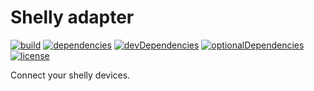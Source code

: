 # Shelly adapter

[![build](https://github.com/tim-hellhake/shelly-adapter/workflows/Build/badge.svg)](https://github.com/tim-hellhake/shelly-adapter/actions?query=workflow:Build)
[![dependencies](https://david-dm.org/tim-hellhake/shelly-adapter.svg)](https://david-dm.org/tim-hellhake/shelly-adapter)
[![devDependencies](https://david-dm.org/tim-hellhake/shelly-adapter/dev-status.svg)](https://david-dm.org/tim-hellhake/shelly-adapter?type=dev)
[![optionalDependencies](https://david-dm.org/tim-hellhake/shelly-adapter/optional-status.svg)](https://david-dm.org/tim-hellhake/shelly-adapter?type=optional)
[![license](https://img.shields.io/badge/license-MPL--2.0-blue.svg)](LICENSE)

Connect your shelly devices.
